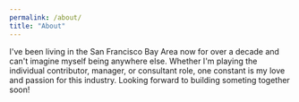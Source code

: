 ```yaml
---
permalink: /about/
title: "About"
---
```


I've been living in the San Francisco Bay Area now for over a decade and can't imagine myself being anywhere else. Whether I'm playing the individual contributor, manager, or consultant role, one constant is my love and passion for this industry. Looking forward to building someting together soon!
